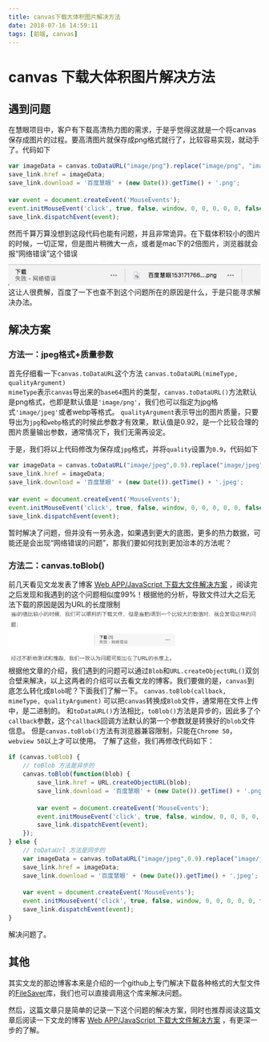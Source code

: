 ```yaml
---
title: canvas下载大体积图片解决方法
date: 2018-07-16 14:59:11
tags: [前端, canvas]
---
```

# canvas 下载大体积图片解决方法

## 遇到问题
在慧眼项目中，客户有下载高清热力图的需求，于是乎觉得这就是一个将canvas保存成图片的过程。要高清图片就保存成png格式就行了，比较容易实现，就动手了。代码如下
```javascript
var imageData = canvas.toDataURL("image/png").replace("image/png", "image/octet-stream");
save_link.href = imageData;
save_link.download = '百度慧眼' + (new Date()).getTime() + '.png';

var event = document.createEvent('MouseEvents');
event.initMouseEvent('click', true, false, window, 0, 0, 0, 0, 0, false, false, false, false, 0, null);
save_link.dispatchEvent(event);
```

然而千算万算没想到这段代码也能有问题，并且非常诡异。在下载体积较小的图片的时候，一切正常，但是图片稍微大一点，或者是mac下的2倍图片，浏览器就会报“网络错误”这个错误
![Alt text](canvas-download-big-file/1531718922809.png)  
这让人很费解，百度了一下也查不到这个问题所在的原因是什么，于是只能寻求解决办法。

<!--more-->

## 解决方案
### 方法一：jpeg格式+质量参数
首先仔细看一下`canvas.toDataURL`这个方法
`canvas.toDataURL(mimeType, qualityArgument)`  
`mimeType`表示`canvas`导出来的`base64`图片的类型，`canvas.toDataURL()`方法默认是png格式，也即是默认值是`'image/png'`，我们也可以指定为jpg格式`'image/jpeg'`或者webp等格式。
`qualityArgument`表示导出的图片质量，只要导出为`jpg`和`webp`格式的时候此参数才有效果，默认值是0.92，是一个比较合理的图片质量输出参数，通常情况下，我们无需再设定。

于是，我们将以上代码修改为保存成`jpg`格式，并将`quality`设置为`0.9`，代码如下
```javascript
var imageData = canvas.toDataURL("image/jpeg",0.9).replace("image/jpeg", "image/octet-stream");
save_link.href = imageData;
save_link.download = '百度慧眼' + (new Date()).getTime() + '.jpeg';

var event = document.createEvent('MouseEvents');
event.initMouseEvent('click', true, false, window, 0, 0, 0, 0, 0, false, false, false, false, 0, null);
save_link.dispatchEvent(event);
```
暂时解决了问题，但并没有一劳永逸，如果遇到更大的底图，更多的热力数据，可能还是会出现“网络错误的问题”，那我们要如何找到更加治本的方法呢？

### 方法二：canvas.toBlob()
前几天看见文龙发表了博客 [Web APP/JavaScript 下载大文件解决方案](https://zhuwenlong.com/blog/article/5b4886b70a06a868748e10b4) ，阅读完之后发现和我遇到的这个问题相似度99%！根据他的分析，导致文件过大之后无法下载的原因是因为URL的长度限制
![Alt text](canvas-download-big-file/1531719728897.png)  
根据他文章的介绍，我们遇到的问题可以通过`Blob`和`URL.createObjectURL()`双剑合壁来解决，以上这两者的介绍可以去看文龙的博客。我们要做的是，`canvas`到底怎么转化成`Blob`呢？下面我们了解一下。
`canvas.toBlob(callback, mimeType, qualityArgument)`
可以把`canvas`转换成`Blob`文件，通常用在文件上传中，是二进制的。
和`toDataURL()`方法相比，`toBlob()`方法是异步的，因此多了个`callback`参数，这个`callback`回调方法默认的第一个参数就是转换好的`blob`文件信息。
但是`canvas.toBlob()`方法有浏览器兼容限制，只能在`Chrome 50`，`webview 50`以上才可以使用。
了解了这些，我们再修改代码如下：
```javascript
if (canvas.toBlob) {
    // toBlob 方法是异步的
    canvas.toBlob(function(blob) {
        save_link.href = URL.createObjectURL(blob);
        save_link.download = '百度慧眼' + (new Date()).getTime() + '.png';

        var event = document.createEvent('MouseEvents');
        event.initMouseEvent('click', true, false, window, 0, 0, 0, 0, 0, false, false, false, false, 0, null);
        save_link.dispatchEvent(event);
    });
} else {
    // toDataUrl 方法是同步的
    var imageData = canvas.toDataURL("image/jpeg",0.9).replace("image/jpeg", "image/octet-stream");
    save_link.href = imageData;
    save_link.download = '百度慧眼' + (new Date()).getTime() + '.jpeg';

    var event = document.createEvent('MouseEvents');
    event.initMouseEvent('click', true, false, window, 0, 0, 0, 0, 0, false, false, false, false, 0, null);
    save_link.dispatchEvent(event);
}
```
解决问题了。

## 其他
其实文龙的那边博客本来是介绍的一个github上专门解决下载各种格式的大型文件的[FileSaver](https://github.com/eligrey/FileSaver.js/blob/master/src/FileSaver.js)库，我们也可以直接调用这个库来解决问题。

然后，这篇文章只是简单的记录一下这个问题的解决方案，同时也推荐阅读这篇文章后阅读一下文龙的博客 [Web APP/JavaScript 下载大文件解决方案](https://zhuwenlong.com/blog/article/5b4886b70a06a868748e10b4) ，有更深一步的了解。